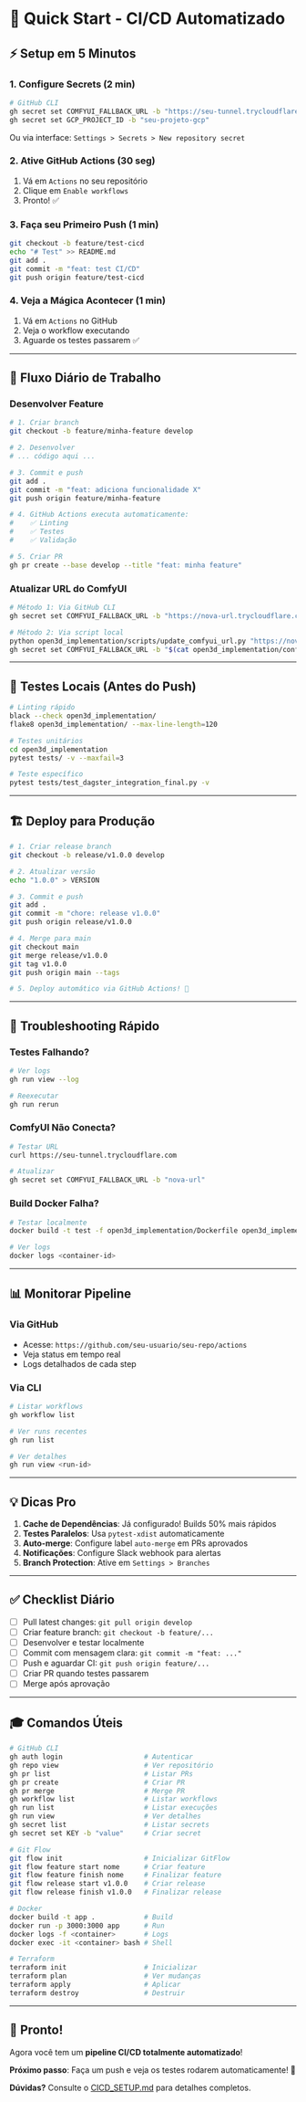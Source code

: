 # 🚀 Quick Start - CI/CD Automatizado

## ⚡ Setup em 5 Minutos

### 1. **Configure Secrets** (2 min)

```bash
# GitHub CLI
gh secret set COMFYUI_FALLBACK_URL -b "https://seu-tunnel.trycloudflare.com"
gh secret set GCP_PROJECT_ID -b "seu-projeto-gcp"
```

Ou via interface: `Settings > Secrets > New repository secret`

### 2. **Ative GitHub Actions** (30 seg)

1. Vá em `Actions` no seu repositório
2. Clique em `Enable workflows`
3. Pronto! ✅

### 3. **Faça seu Primeiro Push** (1 min)

```bash
git checkout -b feature/test-cicd
echo "# Test" >> README.md
git add .
git commit -m "feat: test CI/CD"
git push origin feature/test-cicd
```

### 4. **Veja a Mágica Acontecer** (1 min)

1. Vá em `Actions` no GitHub
2. Veja o workflow executando
3. Aguarde os testes passarem ✅

---

## 🎯 Fluxo Diário de Trabalho

### **Desenvolver Feature**

```bash
# 1. Criar branch
git checkout -b feature/minha-feature develop

# 2. Desenvolver
# ... código aqui ...

# 3. Commit e push
git add .
git commit -m "feat: adiciona funcionalidade X"
git push origin feature/minha-feature

# 4. GitHub Actions executa automaticamente:
#    ✅ Linting
#    ✅ Testes
#    ✅ Validação

# 5. Criar PR
gh pr create --base develop --title "feat: minha feature"
```

### **Atualizar URL do ComfyUI**

```bash
# Método 1: Via GitHub CLI
gh secret set COMFYUI_FALLBACK_URL -b "https://nova-url.trycloudflare.com"

# Método 2: Via script local
python open3d_implementation/scripts/update_comfyui_url.py "https://nova-url.trycloudflare.com"
gh secret set COMFYUI_FALLBACK_URL -b "$(cat open3d_implementation/config/comfyui_config.json | jq -r .base_url)"
```

---

## 🧪 Testes Locais (Antes do Push)

```bash
# Linting rápido
black --check open3d_implementation/
flake8 open3d_implementation/ --max-line-length=120

# Testes unitários
cd open3d_implementation
pytest tests/ -v --maxfail=3

# Teste específico
pytest tests/test_dagster_integration_final.py -v
```

---

## 🏗️ Deploy para Produção

```bash
# 1. Criar release branch
git checkout -b release/v1.0.0 develop

# 2. Atualizar versão
echo "1.0.0" > VERSION

# 3. Commit e push
git add .
git commit -m "chore: release v1.0.0"
git push origin release/v1.0.0

# 4. Merge para main
git checkout main
git merge release/v1.0.0
git tag v1.0.0
git push origin main --tags

# 5. Deploy automático via GitHub Actions! 🚀
```

---

## 🐛 Troubleshooting Rápido

### **Testes Falhando?**

```bash
# Ver logs
gh run view --log

# Reexecutar
gh run rerun
```

### **ComfyUI Não Conecta?**

```bash
# Testar URL
curl https://seu-tunnel.trycloudflare.com

# Atualizar
gh secret set COMFYUI_FALLBACK_URL -b "nova-url"
```

### **Build Docker Falha?**

```bash
# Testar localmente
docker build -t test -f open3d_implementation/Dockerfile open3d_implementation/

# Ver logs
docker logs <container-id>
```

---

## 📊 Monitorar Pipeline

### **Via GitHub**
- Acesse: `https://github.com/seu-usuario/seu-repo/actions`
- Veja status em tempo real
- Logs detalhados de cada step

### **Via CLI**
```bash
# Listar workflows
gh workflow list

# Ver runs recentes
gh run list

# Ver detalhes
gh run view <run-id>
```

---

## 💡 Dicas Pro

1. **Cache de Dependências**: Já configurado! Builds 50% mais rápidos
2. **Testes Paralelos**: Usa `pytest-xdist` automaticamente
3. **Auto-merge**: Configure label `auto-merge` em PRs aprovados
4. **Notificações**: Configure Slack webhook para alertas
5. **Branch Protection**: Ative em `Settings > Branches`

---

## ✅ Checklist Diário

- [ ] Pull latest changes: `git pull origin develop`
- [ ] Criar feature branch: `git checkout -b feature/...`
- [ ] Desenvolver e testar localmente
- [ ] Commit com mensagem clara: `git commit -m "feat: ..."`
- [ ] Push e aguardar CI: `git push origin feature/...`
- [ ] Criar PR quando testes passarem
- [ ] Merge após aprovação

---

## 🎓 Comandos Úteis

```bash
# GitHub CLI
gh auth login                    # Autenticar
gh repo view                     # Ver repositório
gh pr list                       # Listar PRs
gh pr create                     # Criar PR
gh pr merge                      # Merge PR
gh workflow list                 # Listar workflows
gh run list                      # Listar execuções
gh run view                      # Ver detalhes
gh secret list                   # Listar secrets
gh secret set KEY -b "value"     # Criar secret

# Git Flow
git flow init                    # Inicializar GitFlow
git flow feature start nome      # Criar feature
git flow feature finish nome     # Finalizar feature
git flow release start v1.0.0    # Criar release
git flow release finish v1.0.0   # Finalizar release

# Docker
docker build -t app .            # Build
docker run -p 3000:3000 app      # Run
docker logs -f <container>       # Logs
docker exec -it <container> bash # Shell

# Terraform
terraform init                   # Inicializar
terraform plan                   # Ver mudanças
terraform apply                  # Aplicar
terraform destroy                # Destruir
```

---

## 🎉 Pronto!

Agora você tem um **pipeline CI/CD totalmente automatizado**!

**Próximo passo**: Faça um push e veja os testes rodarem automaticamente! 🚀

**Dúvidas?** Consulte o [CICD_SETUP.md](./CICD_SETUP.md) para detalhes completos.
